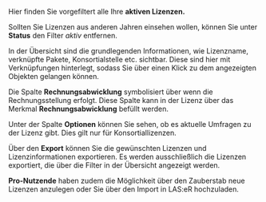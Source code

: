 Hier finden Sie vorgefiltert alle Ihre **aktiven Lizenzen.**

Sollten Sie Lizenzen aus anderen Jahren einsehen wollen, können Sie unter **Status** den Filter *aktiv* entfernen. 

In der Übersicht sind die grundlegenden Informationen, wie Lizenzname, verknüpfte Pakete, Konsortialstelle etc. sichtbar. Diese sind hier mit Verknüpfungen hinterlegt, sodass Sie über einen Klick zu dem angezeigten Objekten gelangen können. 

Die Spalte **Rechnungsabwicklung** symbolisiert über wenn die Rechnungsstellung erfolgt. Diese Spalte kann in der Lizenz über das Merkmal **Rechnungsabwicklung** befüllt werden.

Unter der Spalte **Optionen** können Sie sehen, ob es aktuelle Umfragen zu der Lizenz gibt. Dies gilt nur für Konsortiallizenzen. 

Über den **Export** können Sie die gewünschten Lizenzen und Lizenzinformationen exportieren. Es werden ausschließlich die Lizenzen exportiert, die über die Filter in der Übersicht angezeigt werden. 

**Pro-Nutzende** haben zudem die Möglichkeit über den Zauberstab neue Lizenzen anzulegen oder Sie über den Import in LAS:eR hochzuladen. 



